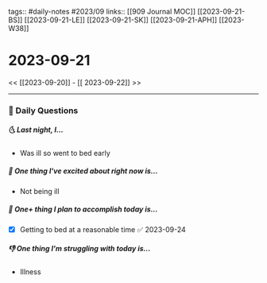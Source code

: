 tags:: #daily-notes #2023/09
links:: [[909 Journal MOC]]  [[2023-09-21-BS]] [[2023-09-21-LE]] [[2023-09-21-SK]] [[2023-09-21-APH]] [[2023-W38]]

# 2023-09-21

<< [[2023-09-20]] - [[ 2023-09-22]] >>

---
### 📅 Daily Questions
##### 🌜 Last night, I...
- Was ill so went to bed early

##### 🙌 One thing I've excited about right now is...
- Not being ill

##### 🚀 One+ thing I plan to accomplish today is...
- [x] Getting to bed at a reasonable time ✅ 2023-09-24

##### 👎 One thing I'm struggling with today is...
- Illness
